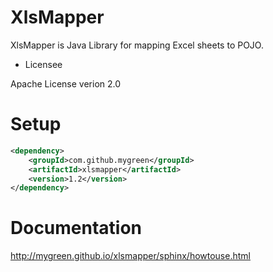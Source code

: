 
# XlsMapper

XlsMapper is Java Library for mapping Excel sheets to POJO.

* Licensee

Apache License verion 2.0

# Setup

```xml
<dependency>
	<groupId>com.github.mygreen</groupId>
	<artifactId>xlsmapper</artifactId>
	<version>1.2</version>
</dependency>
```

# Documentation
http://mygreen.github.io/xlsmapper/sphinx/howtouse.html
